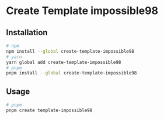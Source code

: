 # Create Template impossible98

## Installation

```bash
# npm
npm install --global create-template-impossible98
# yarn
yarn global add create-template-impossible98
# pnpm
pnpm install --global create-template-impossible98
```

## Usage

```bash
# pnpm
pnpm create template-impossible98
```
